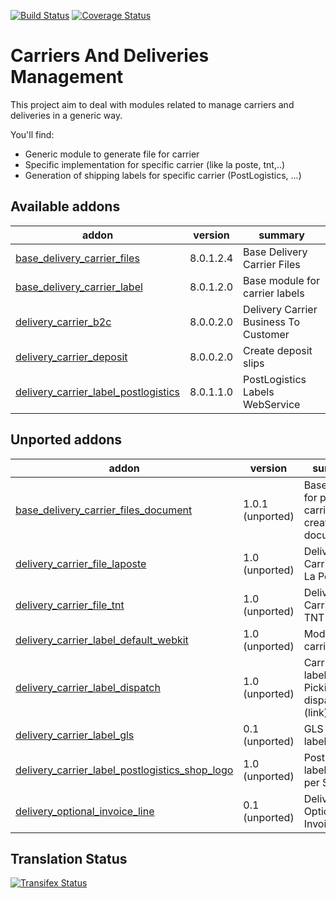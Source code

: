 [![Build Status](https://travis-ci.org/OCA/carrier-delivery.svg?branch=8.0)](https://travis-ci.org/OCA/carrier-delivery)
[![Coverage Status](https://coveralls.io/repos/OCA/carrier-delivery/badge.svg?branch=8.0)](https://coveralls.io/r/OCA/carrier-delivery?branch=8.0)

Carriers And Deliveries Management
==================================

This project aim to deal with modules related to manage carriers and deliveries in a generic way.

You'll find:

 - Generic module to generate file for carrier
 - Specific implementation for specific carrier (like la poste, tnt,..)
 - Generation of shipping labels for specific carrier (PostLogistics, ...)

[//]: # (addons)
Available addons
----------------
addon | version | summary
--- | --- | ---
[base_delivery_carrier_files](base_delivery_carrier_files/) | 8.0.1.2.4 | Base Delivery Carrier Files
[base_delivery_carrier_label](base_delivery_carrier_label/) | 8.0.1.2.0 | Base module for carrier labels
[delivery_carrier_b2c](delivery_carrier_b2c/) | 8.0.0.2.0 | Delivery Carrier Business To Customer
[delivery_carrier_deposit](delivery_carrier_deposit/) | 8.0.0.2.0 | Create deposit slips
[delivery_carrier_label_postlogistics](delivery_carrier_label_postlogistics/) | 8.0.1.1.0 | PostLogistics Labels WebService

Unported addons
---------------
addon | version | summary
--- | --- | ---
[base_delivery_carrier_files_document](base_delivery_carrier_files_document/) | 1.0.1 (unported) | Base module for picking carrier files creation for document
[delivery_carrier_file_laposte](delivery_carrier_file_laposte/) | 1.0 (unported) | Delivery Carrier File: La Poste
[delivery_carrier_file_tnt](delivery_carrier_file_tnt/) | 1.0 (unported) | Delivery Carrier File: TNT
[delivery_carrier_label_default_webkit](delivery_carrier_label_default_webkit/) | 1.0 (unported) | Module for carrier labels
[delivery_carrier_label_dispatch](delivery_carrier_label_dispatch/) | 1.0 (unported) | Carrier labels - Picking dispatch (link)
[delivery_carrier_label_gls](delivery_carrier_label_gls/) | 0.1 (unported) | GLS carrier label printing
[delivery_carrier_label_postlogistics_shop_logo](delivery_carrier_label_postlogistics_shop_logo/) | 1.0 (unported) | PostLogistics labels - logo per Shop
[delivery_optional_invoice_line](delivery_optional_invoice_line/) | 0.1 (unported) | Delivery Optional Invoice Line

[//]: # (end addons)

Translation Status
------------------
[![Transifex Status](https://www.transifex.com/projects/p/OCA-carrier-delivery-8-0/chart/image_png)](https://www.transifex.com/projects/p/OCA-carrier-delivery-8-0)
